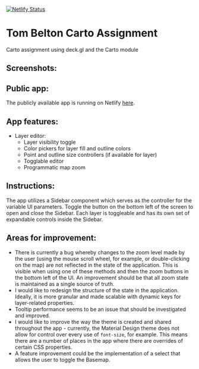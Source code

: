 [![Netlify Status](https://api.netlify.com/api/v1/badges/d15bf119-2bcb-45df-abeb-166c5b6e9a65/deploy-status)](https://app.netlify.com/sites/compassionate-leavitt-917108/deploys)
# Tom Belton Carto Assignment
Carto assignment using deck.gl and the Carto module
## Screenshots:

## Public app:
The publicly available app is running on Netlify [here](https://main--compassionate-leavitt-917108.netlify.app/).
## App features:
- Layer editor:
  - Layer visibility toggle
  - Color pickers for layer fill and outline colors
  - Point and outline size controllers (if available for layer)
  - Togglable editor
  - Programmatic map zoom
## Instructions:
The app utilizes a Sidebar component which serves as the controller for the variable UI parameters. Toggle the button on the bottom left of the screen to open and close the Sidebar. Each layer is toggleable and has its own set of expandable controls inside the Sidebar.
## Areas for improvement:
- There is currently a bug whereby changes to the zoom level made by the user (using the mouse scroll wheel, for example, or double-clicking on the map) are not reflected in the state of the application. This is visible when using one of these methods and then the zoom buttons in the bottom left of the UI. An improvement should be that all zoom state is maintained as a single source of truth.
- I would like to redesign the structure of the state in the application. Ideally, it is more granular and made scalable with dynamic keys for layer-related properties.
- Tooltip performance seems to be an issue that should be investigated and improved.
- I would like to improve the way the theme is created and shared throughout the app - currently, the Material Design theme does not allow for control over every use of `font-size`, for example. This means there are a number of places in the app where there are overrides of certain CSS properties.
- A feature improvement could be the implementation of a select that allows the user to toggle the Basemap.
